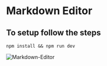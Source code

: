 # Markdown Editor

## To setup follow the steps

`npm install && npm run dev`

![Markdown-Editor](https://res.cloudinary.com/dtktu7rso/image/upload/v1731604098/Screenshot_14-11-2024_222720_localhost_h3hg6x.jpg)